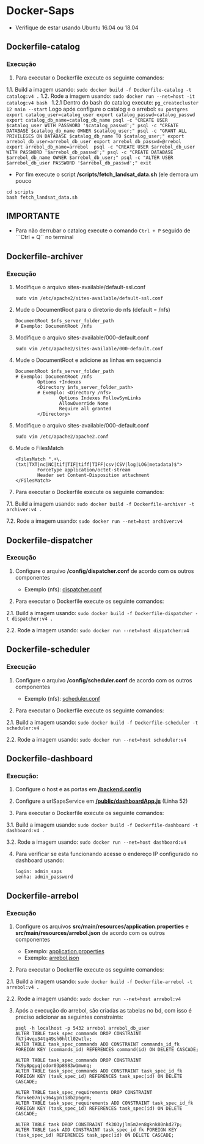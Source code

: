 # Docker-Saps
* Verifique de estar usando Ubuntu 16.04 ou 18.04

## Dockerfile-catalog
### Execução
1. Para executar o Dockerfile execute os seguinte comandos:

1.1. Build a imagem usando:
     ```
     sudo docker build -f Dockerfile-catalog -t catalog:v4 .
     ```
1.2. Rode a imagem usando:
     ```
     sudo docker run --net=host -it catalog:v4 bash 
     ```
1.2.1 Dentro do bash do catalog execute:
      ```
      pg_createcluster 12 main --start
      ```
      Logo após configure o catalog e o arrebol:
      ```
      su postgres
      ```
      ```
      export catalog_user=catalog_user
      export catalog_passwd=catalog_passwd
      export catalog_db_name=catalog_db_name
      psql -c "CREATE USER $catalog_user WITH PASSWORD '$catalog_passwd';"
      psql -c "CREATE DATABASE $catalog_db_name OWNER $catalog_user;"
      psql -c "GRANT ALL PRIVILEGES ON DATABASE $catalog_db_name TO $catalog_user;"
      export arrebol_db_user=arrebol_db_user
      export arrebol_db_passwd=@rrebol
      export arrebol_db_name=arrebol 
      psql -c "CREATE USER $arrebol_db_user WITH PASSWORD '$arrebol_db_passwd';"
      psql -c "CREATE DATABASE $arrebol_db_name OWNER $arrebol_db_user;"
      psql -c "ALTER USER $arrebol_db_user PASSWORD '$arrebol_db_passwd';"
      exit
      ```
* Por fim execute o script **/scripts/fetch_landsat_data.sh** (ele demora um pouco
 ```
 cd scripts
 bash fetch_landsat_data.sh
 ```
## IMPORTANTE
* Para não derrubar o catalog execute o comando ```Ctrl + P``` seguido de ```Ctrl + Q`` no terminal

## Dockerfile-archiver
### Execução
1. Modifique o arquivo sites-available/default-ssl.conf
   ```
   sudo vim /etc/apache2/sites-available/default-ssl.conf
   ```
   
2. Mude o DocumentRoot para o diretorio do nfs (default = /nfs)
   ```
   DocumentRoot $nfs_server_folder_path 
   # Exemplo: DocumentRoot /nfs
   ```
   
3. Modifique o arquivo sites-available/000-default.conf
   ```
   sudo vim /etc/apache2/sites-available/000-default.conf
   ```
   
4. Mude o DocumentRoot e adicione as linhas em sequencia
   ```
   DocumentRoot $nfs_server_folder_path 
   # Exemplo: DocumentRoot /nfs
           Options +Indexes
           <Directory $nfs_server_folder_path>
           # Exemplo: <Directory /nfs>
                   Options Indexes FollowSymLinks
                   AllowOverride None
                   Require all granted
           </Directory>
   ```
   
5. Modifique o arquivo sites-available/000-default.conf
   ```
   sudo vim /etc/apache2/apache2.conf
   ```
   
6. Mude o FilesMatch 
   ```
   <FilesMatch ".+\.(txt|TXT|nc|NC|tif|TIF|tiff|TIFF|csv|CSV|log|LOG|metadata)$">
           ForceType application/octet-stream
           Header set Content-Disposition attachment
   </FilesMatch>
   ```
   
7. Para executar o Dockerfile execute os seguinte comandos:
 
7.1. Build a imagem usando:
      ```
      sudo docker build -f Dockerfile-archiver -t archiver:v4 .
      ```
        
7.2. Rode a imagem usando:
     ```
     sudo docker run --net=host archiver:v4
     ```
        
## Dockerfile-dispatcher
### Execução
1. Configure o arquivo **/config/dispatcher.conf** de acordo com os outros componentes
   * Exemplo (nfs): [dispatcher.conf](./confs/dispatcher/clean/dispatcher.conf) 
   
2. Para executar o Dockerfile execute os seguinte comandos:

2.1. Build a imagem usando:
     ```
     sudo docker build -f Dockerfile-dispatcher -t dispatcher:v4 .
     ```
        
2.2. Rode a imagem usando:
     ```
     sudo docker run --net=host dispatcher:v4
     ```
        
## Dockerfile-scheduler
### Execução
1. Configure o arquivo **/config/scheduler.conf** de acordo com os outros componentes
   * Exemplo (nfs): [scheduler.conf](./confs/scheduler/clean/scheduler.conf) 
   
2. Para executar o Dockerfile execute os seguinte comandos:

2.1. Build a imagem usando:
     ```
     sudo docker build -f Dockerfile-scheduler -t scheduler:v4 .
     ```
        
2.2. Rode a imagem usando:
     ```
     sudo docker run --net=host scheduler:v4
     ```
        
## Dockerfile-dashboard
### Execução:
1. Configure o host e as portas em [**/backend.config**](./confs/dashboard/clean/backend.config)

2. Configure a urlSapsService em [**/public/dashboardApp.js**](./confs/dashboard/clean/dashboardApp.js) (Linha 52)

3. Para executar o Dockerfile execute os seguinte comandos:

3.1. Build a imagem usando:
     ```
     sudo docker build -f Dockerfile-dashboard -t dashboard:v4 .
     ```
        
3.2. Rode a imagem usando:
     ```
     sudo docker run --net=host dashboard:v4
     ```
        
4. Para verificar se esta funcionando acesse o endereço IP configurado no dashboard usando:
   ```
   login: admin_saps
   senha: admin_password
   ```
   
## Dockerfile-arrebol
### Execução
1. Configure os arquivos **src/main/resources/application.properties** e **src/main/resources/arrebol.json** de acordo com os outros componentes
   * Exemplo: [application.properties](./confs/arrebol/clean/application.properties) 
   * Exemplo: [arrebol.json](./confs/arrebol/clean/arrebol.json)
   
2. Para executar o Dockerfile execute os seguinte comandos:
 
2.1. Build a imagem usando:
     ```
     sudo docker build -f Dockerfile-arrebol -t arrebol:v4 .
     ```
        
2.2. Rode a imagem usando:
     ```
     sudo docker run --net=host arrebol:v4
     ```
        
3. Após a execução do arrebol, são criadas as tabelas no bd, com isso é preciso adicionar as seguintes constraints:
   ```
   psql -h localhost -p 5432 arrebol arrebol_db_user
   ALTER TABLE task_spec_commands DROP CONSTRAINT fk7j4vqu34tq49sh0hltl02wtlv;
   ALTER TABLE task_spec_commands ADD CONSTRAINT commands_id_fk FOREIGN KEY (commands_id) REFERENCES command(id) ON DELETE CASCADE;

   ALTER TABLE task_spec_commands DROP CONSTRAINT fk9y8pgyqjodor03p8983w1mwnq;
   ALTER TABLE task_spec_commands ADD CONSTRAINT task_spec_id_fk FOREIGN KEY (task_spec_id) REFERENCES task_spec(id) ON DELETE CASCADE;

   ALTER TABLE task_spec_requirements DROP CONSTRAINT fkrxke07njv364ypn1i8b2p6grm;
   ALTER TABLE task_spec_requirements ADD CONSTRAINT task_spec_id_fk FOREIGN KEY (task_spec_id) REFERENCES task_spec(id) ON DELETE CASCADE;

   ALTER TABLE task DROP CONSTRAINT fk303yjlm5m2en8gknk80nkd27p; 
   ALTER TABLE task ADD CONSTRAINT task_spec_id_fk FOREIGN KEY (task_spec_id) REFERENCES task_spec(id) ON DELETE CASCADE;
      ```
